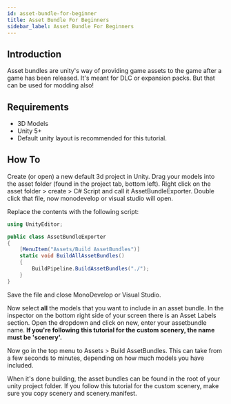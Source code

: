 ```yaml
---
id: asset-bundle-for-beginner
title: Asset Bundle For Beginners
sidebar_label: Asset Bundle For Beginners
---
```


Introduction
--------------
Asset bundles are unity's way of providing game assets to the game after a game has been released. It's meant for DLC or expansion packs. But that can be used for modding also!

Requirements
------------
- 3D Models
- Unity 5+
- Default unity layout is recommended for this tutorial.

How To
------
Create (or open) a new default 3d project in Unity. Drag your models into the asset folder (found in the project tab, bottom left). Right click on the asset folder > create > C# Script and call it AssetBundleExporter. Double click that file, now monodevelop or visual studio will open.

Replace the contents with the following script:

``` cs
using UnityEditor;

public class AssetBundleExporter
{
    [MenuItem("Assets/Build AssetBundles")]
    static void BuildAllAssetBundles()
    {
        BuildPipeline.BuildAssetBundles("./");
    }
}
```

Save the file and close MonoDevelop or Visual Studio.

Now select **all** the models that you want to include in an asset bundle. In the inspector on the bottom right side of your screen there is an Asset Labels section. Open the dropdown and click on new, enter your assetbundle name. **If you're following this tutorial for the custom scenery, the name must be 'scenery'.**

Now go in the top menu to Assets > Build AssetBundles. This can take from a few seconds to minutes, depending on how much models you have included.

When it's done building, the asset bundles can be found in the root of your unity project folder. If you follow this tutorial for the custom scenery, make sure you copy scenery and scenery.manifest.